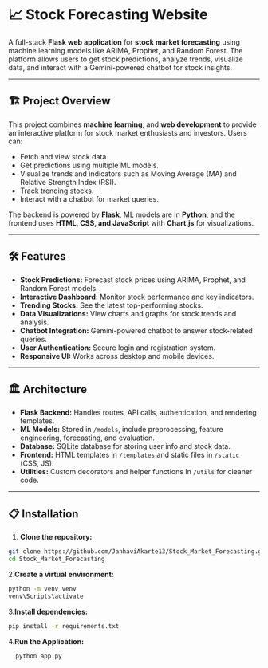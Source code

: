 # 📈 Stock Forecasting Website

A full-stack **Flask web application** for **stock market forecasting** using machine learning models like ARIMA, Prophet, and Random Forest. The platform allows users to get stock predictions, analyze trends, visualize data, and interact with a Gemini-powered chatbot for stock insights.

---

## 🏗 Project Overview

This project combines **machine learning**, and **web development** to provide an interactive platform for stock market enthusiasts and investors. Users can:

- Fetch and view stock data.
- Get predictions using multiple ML models.
- Visualize trends and indicators such as Moving Average (MA) and Relative Strength Index (RSI).
- Track trending stocks.
- Interact with a chatbot for market queries.

The backend is powered by **Flask**, ML models are in **Python**, and the frontend uses **HTML, CSS, and JavaScript** with **Chart.js** for visualizations.

---

## 🛠 Features

- **Stock Predictions:** Forecast stock prices using ARIMA, Prophet, and Random Forest models.  
- **Interactive Dashboard:** Monitor stock performance and key indicators.  
- **Trending Stocks:** See the latest top-performing stocks.  
- **Data Visualizations:** View charts and graphs for stock trends and analysis.  
- **Chatbot Integration:** Gemini-powered chatbot to answer stock-related queries.  
- **User Authentication:** Secure login and registration system.  
- **Responsive UI:** Works across desktop and mobile devices.  

---

## 🏛 Architecture

- **Flask Backend:** Handles routes, API calls, authentication, and rendering templates.  
- **ML Models:** Stored in `/models`, include preprocessing, feature engineering, forecasting, and evaluation.  
- **Database:** SQLite database for storing user info and stock data.  
- **Frontend:** HTML templates in `/templates` and static files in `/static` (CSS, JS).  
- **Utilities:** Custom decorators and helper functions in `/utils` for cleaner code.  

---

## 📋 Installation

1. **Clone the repository:**
```bash
git clone https://github.com/JanhaviAkarte13/Stock_Market_Forecasting.git
cd Stock_Market_Forecasting
```

2.**Create a virtual environment:**
```bash
python -m venv venv
venv\Scripts\activate
```

3.**Install dependencies:**
 ```bash
 pip install -r requirements.txt
 ```

4.**Run the Application:**
  ```bash
    python app.py
   
